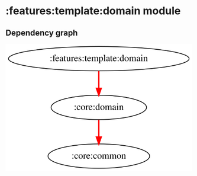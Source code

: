 # :features:template:domain module
## Dependency graph
![Dependency graph](../../../docs/images/graphs/dep_graph_features_template_domain.svg)
